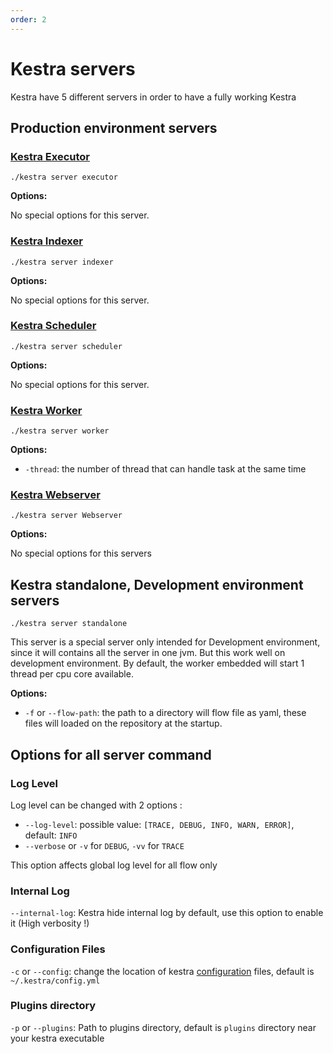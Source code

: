 ```yaml
---
order: 2
---
```

# Kestra servers 
Kestra have 5 different servers in order to have a fully working Kestra 

## Production environment servers


### [Kestra Executor](../../architecture#executor) 

`./kestra server executor`

**Options:**

No special options for this server.

### [Kestra Indexer](../../architecture#indexer)

`./kestra server indexer`

**Options:**

No special options for this server.

### [Kestra Scheduler](../../architecture#scheduler)

`./kestra server scheduler`

**Options:**

No special options for this server.

### [Kestra Worker](../../architecture#worker)

`./kestra server worker`

**Options:**

* `-thread`: the number of thread that can handle task at the same time

### [Kestra Webserver](../../architecture#webserver)

`./kestra server Webserver`

**Options:**

No special options for this servers

## Kestra standalone, Development environment servers

`./kestra server standalone`

This server is a special server only intended for Development environment, since it will contains all the server in one jvm. 
But this work well on development environment.
By default, the worker embedded will start 1 thread per cpu core available. 

**Options:**

* `-f` or `--flow-path`: the path to a directory will flow file as yaml, these files will loaded on the repository at the startup. 

## Options for all server command 

### Log Level 
Log level can be changed with 2 options : 

- `--log-level`: possible value: `[TRACE, DEBUG, INFO, WARN, ERROR]`, default: `INFO`
-  `--verbose` or `-v` for `DEBUG`, `-vv` for `TRACE` 

This option affects global log level for all flow only 

### Internal Log
`--internal-log`: Kestra hide internal log by default, use this option to enable it (High verbosity !)

### Configuration Files

`-c` or `--config`: change the location of kestra [configuration](../configuration) files, default is `~/.kestra/config.yml` 

### Plugins directory

`-p` or `--plugins`: Path to plugins directory, default is `plugins` directory near your kestra executable 
